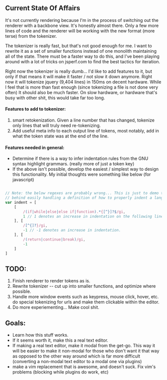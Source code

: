 Current State Of Affairs
------------------------

It's not currently rendering because I'm in the process of switching out the
renderer with a backbone view. It's honestly almost there. Only a few more
lines of code and the renderer will be working with the new format (more terse)
from the tokenizer.

The tokenizer is really fast, but that's not good enough for me. I want to
rewrite it as a set of smaller functions instead of one monolith maintaining
all of the state. There must be a faster way to do this, and I've been playing
around with a lot of tricks on jsperf.com to find the best tactics for
iteration.

Right now the tokenizer is really dumb... I'd like to add features to it, but
only if that means it will make it faster / not slow it down anymore. Right now
it will tokenize jquery (9,404 lines) in 150ms on decent hardware. While I feel
that is more than fast enough (since tokenizing a file is not done very often)
It should also be much faster. On slow hardware, or hardware that's busy with
other shit, this would take far too long.

#### Features to add to tokenizer:

1. smart retokenization. Given a line number that has changed, tokenize only
   lines that will truly need re-tokenizing.
1. Add useful meta info to each output line of tokens, most notably, add in
   what the token state was at the end of the line.

#### Features needed in general:

* Determine if there is a way to infer indentation rules from the GNU syntax
  highlight grammars. (really more of just a token key)
* If the above isn't possible, develop the easiest / simplest way to design
  this functionality. My initial thoughts were something like below (for
  javascript)

```javascript

// Note: the below regexes are probably wrong... This is just to demo the idea
// behind easily handling a definition of how to properly indent a language.
var indent = [
    [
        /(if|while|else|else if|function).*{[^}]?$/gi,
        1 // 1 denotes an increase in indentation on the following line(s)
    ], [
        /[^{]?}/gi,
        -1 // -1 denotes an increase in indentation.
    ], [
        /(return|continue|break)/gi,
        -1
    ]
]
```


TODO:
-----

1. Finish renderer to render tokens as is.
1. Rewrite tokenizer -- cut up into smaller functions, and optimize where
   possible.
1. Handle more window events such as keypress, mouse click, hover, etc. do
   special tokenizing for urls and make them clickable within the editor.
1. Do more experiementing... Make cool shit.

Goals:
------

* Learn how this stuff works.
* If it seems worth it, make this a real text editor.
* If making a real text editor, make it modal from the get-go. This way it will
  be easier to make it non-modal for those who don't want it that way as
  opposed to the other way around which is far more difficult (converting
  a non-modal text editor to a modal one via plugins)
* make a vim replacement that is awesome, and doesn't suck. Fix vim's problems
  (blocking while plugins do work, etc)


